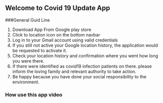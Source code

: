 ## Welcome to Covid 19 Update App

###General Guid Line 
1. Download App From Google play store 
2. Click to location icon on the bottom navbar
3. Log in to your Gmail account using valid credentials
4. If you still not active your Google location history, the application would be requested to activate it.
5. Check your location history and confirmation where you went how long you were there.
6. If there were identified as covid19 infection patients on there. please inform the loving family and relevant authority to take action.
7. Be happy because you have done your social responsibility to the environment.

### How use this app video
